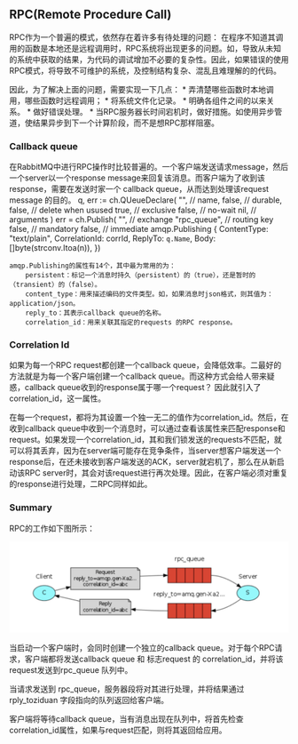 ## RPC(Remote Procedure Call)

RPC作为一个普遍的模式，依然存在着许多有待处理的问题：
    在程序不知道其调用的函数是本地还是远程调用时，RPC系统将出现更多的问题。如，导致从未知的系统中获取的结果，为代码的调试增加不必要的复杂性。因此，如果错误的使用RPC模式，将导致不可维护的系统，及控制结构复杂、混乱且难理解的的代码。

因此，为了解决上面的问题，需要实现一下几点：
    * 弄清楚哪些函数时本地调用，哪些函数时远程调用；
    * 将系统文件化记录。
    * 明确各组件之间的以来关系。
    * 做好错误处理。
    * 当RPC服务器长时间宕机时，做好措施。如使用异步管道，使结果异步到下一个计算阶段，而不是想RPC那样阻塞。

### Callback queue
在RabbitMQ中进行RPC操作时比较普遍的。一个客户端发送请求message，然后一个server以一个response message来回复该消息。而客户端为了收到该response，需要在发送时家一个 callback queue，从而达到处理该request message 的目的。
    q, err := ch.QUeueDeclare(
        "",             // name,
        false,          // durable,
        false,          // delete when usused
        true,           // exclusive
        false,          // no-wait
        nil,            // arguments
    )
    err = ch.Publish(
        "",             // exchange
        "rpc_queue",    // routing key
        false,          // mandatory
        false,          // immediate
        amqp.Publishing {
            ContentType: "text/plain",
            CorrelationId: corrId,
            ReplyTo: `q.Name`,
            Body:[]byte(strconv.Itoa(n)),
        })

    amqp.Publishing的属性有14个，其中最为常用的为：
        persistent：标记一个消息时持久（persistent）的（true），还是暂时的（transient）的（false）。
        content_type：用来描述编码的文件类型。如，如果消息时json格式，则其值为：application/json。
        reply_to：其表示callback queue的名称。
        correlation_id：用来关联其指定的requests 的RPC response。

### Correlation Id
如果为每一个RPC request都创建一个callback queue，会降低效率。二最好的方法就是为每一个客户端创建一个callback queue。而这种方式会给人带来疑惑，callback queue收到的response属于哪一个request？ 因此就引入了correlation_id，这一属性。

在每一个request，都将为其设置一个独一无二的值作为correlation_id。然后，在收到callback queue中收到一个消息时，可以通过查看该属性来匹配response和request。如果发现一个correlation_id，其和我们锁发送的requests不匹配，就可以将其丢弃，因为在server端可能存在竞争条件，当server想客户端发送一个response后，在还未接收到客户端发送的ACK，server就宕机了，那么在从新启动该RPC server时，其会对该request进行再次处理。因此，在客户端必须对重复的response进行处理，二RPC同样如此。

### Summary
RPC的工作如下图所示：

![avatar](./picture/image1.png)

当启动一个客户端时，会同时创建一个独立的callback queue。对于每个RPC请求，客户端都将发送callback queue 和 标志request 的 correlation_id，并将该request发送到rpc_queue 队列中。

当请求发送到 rpc_queue，服务器段将对其进行处理，并将结果通过 rply_toziduan 字段指向的队列返回给客户端。

客户端将等待callback queue，当有消息出现在队列中，将首先检查correlation_id属性，如果与request匹配，则将其返回给应用。

### 
